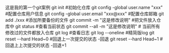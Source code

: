 这是我的第一个git案例
git init #初始化仓库
git config -global user.name "xxx" #配置仓库用户信息
git config -global user.email "xxx@xxx" #配置仓库邮箱
git add ./xxx  #添加所要备份的文件
git commit -m "这是修改说明"  #把文件放入仓库中
git status #查看当前状态 
git commit --all -m "这是修改说明" # 当前所有修改过的文件都放入仓库
git log #查看日志
git log --oneline #精简版log
git reset --hard Head~0 #回退上一次提交的状态 -回退
git reset --hard Head~1 #回退上上次提交的状态 -回退+1